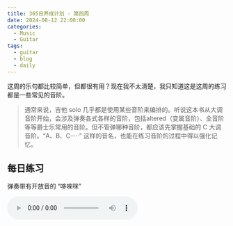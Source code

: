 ```yaml
---
title: 365日养成计划 - 第四周
date: 2024-08-12 22:00:00
categories:
  - Music
  - Guitar
tags:
  - guitar
  - blog
  - daily
---
```


这周的乐句都比较简单，但都很有用？现在我不太清楚，我只知道这是这周的练习都是一些常见的音阶。

> 通常来说，吉他 solo 几乎都是使用某些音阶来编排的。听说这本书从大调音阶开始，会涉及弹奏各式各样的音阶，包括altered（变属音阶）、全音阶等等爵士乐常用的音阶。但不管弹哪种音阶，都应该先掌握基础的 C 大调音阶。“A、B、C·····” 这样的音名，也能在练习音阶的过程中得以强化记忆。

<!-- more -->

## 每日练习

弹奏带有开放音的 “哆唻咪”

<audio controls src="/guitar/daily-5.mp3" />

> 使用琴弦的开放音来弹奏“咪发嗖啦····” 的基础练习。不管是电吉他、古典吉他、还是民谣吉他，都要从这里开始。

## 周一

在一个把位里，用固定的执法弹奏 C 大调音阶

<audio controls src="/guitar/2024-08-12.mp3" />

## 周二

在 a 小调五声音阶附近弹奏 C 大调音阶

<audio controls src="/guitar/2024-08-13.mp3" />

## 周三

大调音阶的平行移动

<audio controls src="/guitar/2024-08-14.mp3" />

> 从 C 大调开始，按照每次升高半音的原则，向更高的大调音阶移动，注意移动后保持手型不变。

## 周四

分布得很有规律、适合速弹的 C 大调音阶把位

<audio controls src="/guitar/2024-08-15.mp3" />

## 周五

按照 “哆咪唻发嗦啦” 来弹奏的形式

<audio controls src="/guitar/2024-08-16.mp3" />
